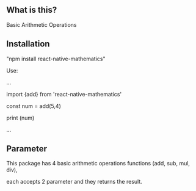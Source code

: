 ## What is this?

Basic Arithmetic Operations


## Installation

"npm install react-native-mathematics"

Use:

...

import {add} from 'react-native-mathematics'

const num = add(5,4)

print (num)

...

## Parameter

This package has 4 basic arithmetic operations functions (add, sub, mul, div),

each accepts 2 parameter and they returns the result.